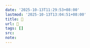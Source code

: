 ```yaml
---
date: '2025-10-13T11:29:53+08:00'
lastmod: '2025-10-13T13:04:51+08:00'
title: 󰣠
url: 󰣠
tags: []
src:
note:
---
```

